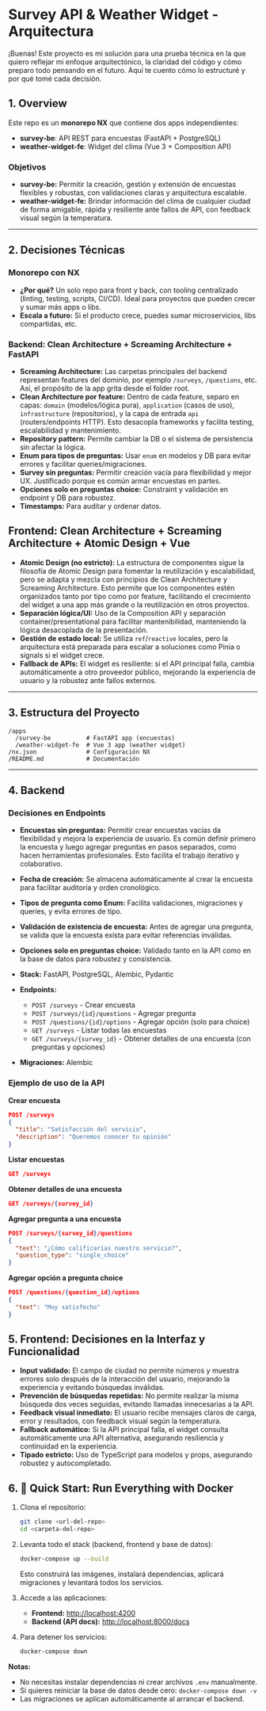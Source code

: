 # Survey API & Weather Widget - Arquitectura

¡Buenas! Este proyecto es mi solución para una prueba técnica en la que quiero reflejar mi enfoque arquitectónico, la claridad del código y cómo preparo todo pensando en el futuro. Aquí te cuento cómo lo estructuré y por qué tomé cada decisión.

## 1. Overview

Este repo es un **monorepo NX** que contiene dos apps independientes:

- **survey-be**: API REST para encuestas (FastAPI + PostgreSQL)
- **weather-widget-fe**: Widget del clima (Vue 3 + Composition API)

### Objetivos

- **survey-be:** Permitir la creación, gestión y extensión de encuestas flexibles y robustas, con validaciones claras y arquitectura escalable.
- **weather-widget-fe:** Brindar información del clima de cualquier ciudad de forma amigable, rápida y resiliente ante fallos de API, con feedback visual según la temperatura.

---

## 2. Decisiones Técnicas

### Monorepo con NX

- **¿Por qué?** Un solo repo para front y back, con tooling centralizado (linting, testing, scripts, CI/CD). Ideal para proyectos que pueden crecer y sumar más apps o libs.
- **Escala a futuro:** Si el producto crece, puedes sumar microservicios, libs compartidas, etc.

### Backend: Clean Architecture + Screaming Architecture + FastAPI

- **Screaming Architecture:** Las carpetas principales del backend representan features del dominio, por ejemplo `/surveys`, `/questions`, etc. Así, el propósito de la app grita desde el folder root.
- **Clean Architecture por feature:** Dentro de cada feature, separo en capas: `domain` (modelos/lógica pura), `application` (casos de uso), `infrastructure` (repositorios), y la capa de entrada `api` (routers/endpoints HTTP). Esto desacopla frameworks y facilita testing, escalabilidad y mantenimiento.
- **Repository pattern:** Permite cambiar la DB o el sistema de persistencia sin afectar la lógica.
- **Enum para tipos de preguntas:** Usar `enum` en modelos y DB para evitar errores y facilitar queries/migraciones.
- **Survey sin preguntas:** Permitir creación vacía para flexibilidad y mejor UX. Justificado porque es común armar encuestas en partes.
- **Opciones solo en preguntas choice:** Constraint y validación en endpoint y DB para robustez.
- **Timestamps:** Para auditar y ordenar datos.

## Frontend: Clean Architecture + Screaming Architecture + Atomic Design + Vue

- **Atomic Design (no estricto):** La estructura de componentes sigue la filosofía de Atomic Design para fomentar la reutilización y escalabilidad, pero se adapta y mezcla con principios de Clean Architecture y Screaming Architecture. Esto permite que los componentes estén organizados tanto por tipo como por feature, facilitando el crecimiento del widget a una app más grande o la reutilización en otros proyectos.
- **Separación lógica/UI:** Uso de la Composition API y separación container/presentational para facilitar mantenibilidad, manteniendo la lógica desacoplada de la presentación.
- **Gestión de estado local:** Se utiliza `ref`/`reactive` locales, pero la arquitectura está preparada para escalar a soluciones como Pinia o signals si el widget crece.
- **Fallback de APIs:** El widget es resiliente: si el API principal falla, cambia automáticamente a otro proveedor público, mejorando la experiencia de usuario y la robustez ante fallos externos.

---

## 3. Estructura del Proyecto

```
/apps
  /survey-be          # FastAPI app (encuestas)
  /weather-widget-fe  # Vue 3 app (weather widget)
/nx.json              # Configuración NX
/README.md            # Documentación
```

---

## 4. Backend

### Decisiones en Endpoints

- **Encuestas sin preguntas:** Permitir crear encuestas vacías da flexibilidad y mejora la experiencia de usuario. Es común definir primero la encuesta y luego agregar preguntas en pasos separados, como hacen herramientas profesionales. Esto facilita el trabajo iterativo y colaborativo.
- **Fecha de creación:** Se almacena automáticamente al crear la encuesta para facilitar auditoría y orden cronológico.
- **Tipos de pregunta como Enum:** Facilita validaciones, migraciones y queries, y evita errores de tipo.
- **Validación de existencia de encuesta:** Antes de agregar una pregunta, se valida que la encuesta exista para evitar referencias inválidas.
- **Opciones solo en preguntas choice:** Validado tanto en la API como en la base de datos para robustez y consistencia.

- **Stack:** FastAPI, PostgreSQL, Alembic, Pydantic
- **Endpoints:**
  - `POST /surveys` - Crear encuesta
  - `POST /surveys/{id}/questions` - Agregar pregunta
  - `POST /questions/{id}/options` - Agregar opción (solo para choice)
  - `GET /surveys` - Listar todas las encuestas
  - `GET /surveys/{survey_id}` - Obtener detalles de una encuesta (con preguntas y opciones)
- **Migraciones:** Alembic

### Ejemplo de uso de la API

**Crear encuesta**

```json
POST /surveys
{
  "title": "Satisfacción del servicio",
  "description": "Queremos conocer tu opinión"
}
```

**Listar encuestas**

```json
GET /surveys
```

**Obtener detalles de una encuesta**

```json
GET /surveys/{survey_id}
```

**Agregar pregunta a una encuesta**

```json
POST /surveys/{survey_id}/questions
{
  "text": "¿Cómo calificarías nuestro servicio?",
  "question_type": "single_choice"
}
```

**Agregar opción a pregunta choice**

```json
POST /questions/{question_id}/options
{
  "text": "Muy satisfecho"
}
```

## 5. Frontend: Decisiones en la Interfaz y Funcionalidad 

- **Input validado:** El campo de ciudad no permite números y muestra errores solo después de la interacción del usuario, mejorando la experiencia y evitando búsquedas inválidas.
- **Prevención de búsquedas repetidas:** No permite realizar la misma búsqueda dos veces seguidas, evitando llamadas innecesarias a la API.
- **Feedback visual inmediato:** El usuario recibe mensajes claros de carga, error y resultados, con feedback visual según la temperatura.
- **Fallback automático:** Si la API principal falla, el widget consulta automáticamente una API alternativa, asegurando resiliencia y continuidad en la experiencia.
- **Tipado estricto:** Uso de TypeScript para modelos y props, asegurando robustez y autocompletado.

## 6. 🚀 Quick Start: Run Everything with Docker

1. Clona el repositorio:
   ```bash
   git clone <url-del-repo>
   cd <carpeta-del-repo>
   ```

2. Levanta todo el stack (backend, frontend y base de datos):
   ```bash
   docker-compose up --build
   ```

   Esto construirá las imágenes, instalará dependencias, aplicará migraciones y levantará todos los servicios.

3. Accede a las aplicaciones:
   - **Frontend:** [http://localhost:4200](http://localhost:4200)
   - **Backend (API docs):** [http://localhost:8000/docs](http://localhost:8000/docs)

4. Para detener los servicios:
   ```bash
   docker-compose down
   ```

**Notas:**
- No necesitas instalar dependencias ni crear archivos `.env` manualmente.
- Si quieres reiniciar la base de datos desde cero: `docker-compose down -v`
- Las migraciones se aplican automáticamente al arrancar el backend.
